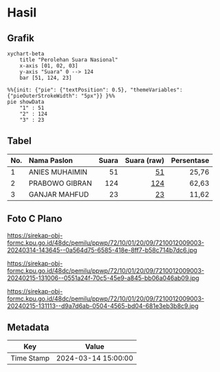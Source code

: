 # Hasil

## Grafik

```mermaid
xychart-beta
    title "Perolehan Suara Nasional"
    x-axis [01, 02, 03]
    y-axis "Suara" 0 --> 124
    bar [51, 124, 23]
```

```mermaid
%%{init: {"pie": {"textPosition": 0.5}, "themeVariables": {"pieOuterStrokeWidth": "5px"}} }%%
pie showData
    "1" : 51
    "2" : 124
    "3" : 23
```

## Tabel

| No. | Nama Paslon    | Suara | Suara (raw) | Persentase |
|:--- |:-------------- | -----:| -----------:| ----------:|
| 1   | ANIES MUHAIMIN | 51    | [51][p-1]   | 25,76      |
| 2   | PRABOWO GIBRAN | 124   | [124][p-2]  | 62,63      |
| 3   | GANJAR MAHFUD  | 23    | [23][p-3]   | 11,62      |


[p-1]: https://github.com/gigit-pemilu/pemilu-2024/blob/main/pilpres/hitung-suara/sub/72-sulawesi-tengah/sub/10-sigi/sub/01-sigi-biromaru/sub/2009-kalukubula/sub/003-tps/sub/paslon-1.txt
[p-2]: https://github.com/gigit-pemilu/pemilu-2024/blob/main/pilpres/hitung-suara/sub/72-sulawesi-tengah/sub/10-sigi/sub/01-sigi-biromaru/sub/2009-kalukubula/sub/003-tps/sub/paslon-2.txt
[p-3]: https://github.com/gigit-pemilu/pemilu-2024/blob/main/pilpres/hitung-suara/sub/72-sulawesi-tengah/sub/10-sigi/sub/01-sigi-biromaru/sub/2009-kalukubula/sub/003-tps/sub/paslon-3.txt

## Foto C Plano

https://sirekap-obj-formc.kpu.go.id/48dc/pemilu/ppwp/72/10/01/20/09/7210012009003-20240314-143645--0a564d75-6585-418e-8ff7-b58c714b7dc6.jpg

https://sirekap-obj-formc.kpu.go.id/48dc/pemilu/ppwp/72/10/01/20/09/7210012009003-20240215-131006--0551a24f-70c5-45e9-a845-bb06a046ab09.jpg

https://sirekap-obj-formc.kpu.go.id/48dc/pemilu/ppwp/72/10/01/20/09/7210012009003-20240215-131113--d9a7d6ab-0504-4565-bd04-681e3eb3b8c9.jpg


## Metadata

| Key        | Value               |
| ---------- | ------------------- |
| Time Stamp | 2024-03-14 15:00:00 |



